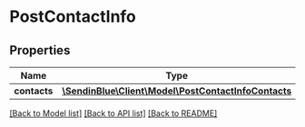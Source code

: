 # PostContactInfo

## Properties
Name | Type | Description | Notes
------------ | ------------- | ------------- | -------------
**contacts** | [**\SendinBlue\Client\Model\PostContactInfoContacts**](PostContactInfoContacts.md) |  | [optional] 

[[Back to Model list]](../../README.md#documentation-for-models) [[Back to API list]](../../README.md#documentation-for-api-endpoints) [[Back to README]](../../README.md)


